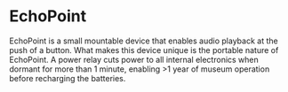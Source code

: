 # EchoPoint
EchoPoint is a small mountable device that enables audio playback at the push of a button. What makes this device unique is the portable nature of EchoPoint. A power relay cuts power to all internal electronics when dormant for more than 1 minute, enabling >1 year of museum operation before recharging the batteries. 
